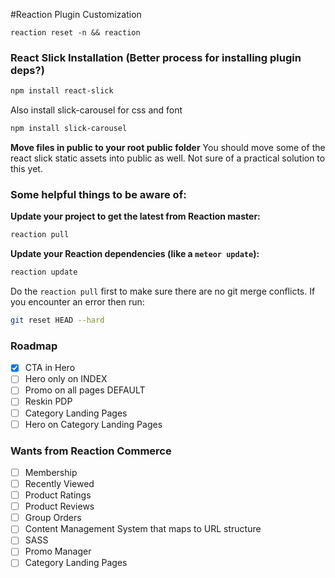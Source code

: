 #Reaction Plugin Customization

```ssh
reaction reset -n && reaction
```

### React Slick Installation (Better process for installing plugin deps?)

```bash
npm install react-slick
```

Also install slick-carousel for css and font

```bash
npm install slick-carousel
```

**Move files in public to your root public folder**
You should move some of the react slick static assets into public as well. Not sure of a practical solution to this yet.

### Some helpful things to be aware of:

**Update your project to get the latest from Reaction master:**
```bash
reaction pull
```


**Update your Reaction dependencies (like a ```meteor update```):**
```bash
reaction update
```

Do the ```reaction pull``` first to make sure there are no git merge conflicts. If you encounter an error then run:
```bash
git reset HEAD --hard
```

### Roadmap
- [x] CTA in Hero
- [ ] Hero only on INDEX
- [ ] Promo on all pages DEFAULT
- [ ] Reskin PDP
- [ ] Category Landing Pages
- [ ] Hero on Category Landing Pages

### Wants from Reaction Commerce
- [ ] Membership
- [ ] Recently Viewed
- [ ] Product Ratings
- [ ] Product Reviews
- [ ] Group Orders
- [ ] Content Management System that maps to URL structure
- [ ] SASS
- [ ] Promo Manager
- [ ] Category Landing Pages